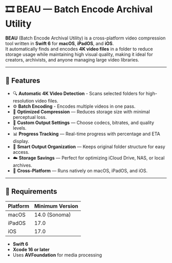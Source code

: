 # 🎞️ BEAU — Batch Encode Archival Utility

**BEAU** (Batch Encode Archival Utility) is a cross-platform video compression tool written in **Swift 6** for **macOS**, **iPadOS**, and **iOS**.  
It automatically finds and encodes **4K video files** in a folder to reduce storage usage while maintaining high visual quality, making it ideal for creators, archivists, and anyone managing large video libraries.

---

## 🚀 Features

- 🔍 **Automatic 4K Video Detection** - Scans selected folders for high-resolution video files.
- ⚙️ **Batch Encoding** - Encodes multiple videos in one pass.
- 🧠 **Optimized Compression** — Reduces storage size with minimal perceptual loss.
- 💾 **Custom Output Settings** — Choose codecs, bitrates, and quality levels.
- 📊 **Progress Tracking** — Real-time progress with percentage and ETA display.
- 📁 **Smart Output Organization** — Keeps original folder structure for easy access.
- ☁️ **Storage Savings** — Perfect for optimizing iCloud Drive, NAS, or local archives.
- 🧩 **Cross-Platform** — Runs natively on macOS, iPadOS, and iOS.

---

## 🧰 Requirements

| Platform | Minimum Version |
|-----------|-----------------|
| macOS     | 14.0 (Sonoma)   |
| iPadOS    | 17.0            |
| iOS       | 17.0            |

- **Swift 6**
- **Xcode 16 or later**
- Uses **AVFoundation** for media processing

